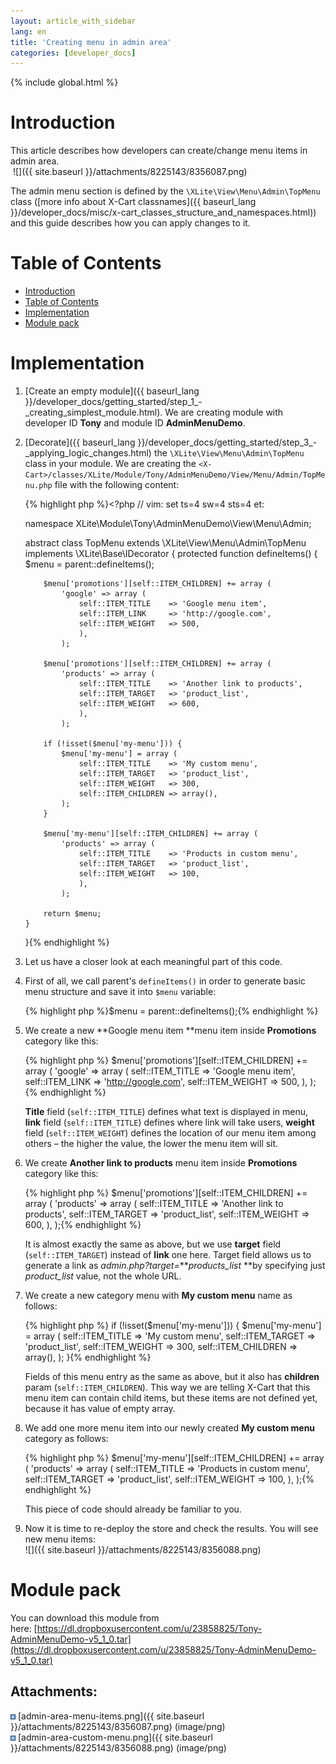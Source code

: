 ```yaml
---
layout: article_with_sidebar
lang: en
title: 'Creating menu in admin area'
categories: [developer_docs]
---
```


{% include global.html %}

# Introduction

This article describes how developers can create/change menu items in admin area.  
 ![]({{ site.baseurl }}/attachments/8225143/8356087.png)

The admin menu section is defined by the `\XLite\View\Menu\Admin\TopMenu` class ([more info about X-Cart classnames]({{ baseurl_lang }}/developer_docs/misc/x-cart_classes_structure_and_namespaces.html)) and this guide describes how you can apply changes to it.

# Table of Contents

*   [Introduction](#introduction)
*   [Table of Contents](#table-of-contents)
*   [Implementation](#implementation)
*   [Module pack](#module-pack)

# Implementation

1.  [Create an empty module]({{ baseurl_lang }}/developer_docs/getting_started/step_1_-_creating_simplest_module.html). We are creating module with developer ID **Tony** and module ID **AdminMenuDemo**.
2.  [Decorate]({{ baseurl_lang }}/developer_docs/getting_started/step_3_-_applying_logic_changes.html) the `\XLite\View\Menu\Admin\TopMenu` class in your module. We are creating the `<X-Cart>/classes/XLite/Module/Tony/AdminMenuDemo/View/Menu/Admin/TopMenu.php` file with the following content:

    {% highlight php %}<?php
    // vim: set ts=4 sw=4 sts=4 et:

    namespace XLite\Module\Tony\AdminMenuDemo\View\Menu\Admin;

    abstract class TopMenu extends \XLite\View\Menu\Admin\TopMenu implements \XLite\Base\IDecorator
    {
    	protected function defineItems() 
    	{
    		$menu = parent::defineItems();

    		$menu['promotions'][self::ITEM_CHILDREN] += array (
    			'google' => array (
    			    self::ITEM_TITLE	=> 'Google menu item',
                    self::ITEM_LINK   	=> 'http://google.com',
                    self::ITEM_WEIGHT   => 500,
                    ),
    			);

    		$menu['promotions'][self::ITEM_CHILDREN] += array (
    			'products' => array (
    			    self::ITEM_TITLE	=> 'Another link to products',
                    self::ITEM_TARGET   => 'product_list',
                    self::ITEM_WEIGHT   => 600,
                	),
    			);

    		if (!isset($menu['my-menu'])) {
    			$menu['my-menu'] = array (
    				self::ITEM_TITLE 	=> 'My custom menu',
    				self::ITEM_TARGET 	=> 'product_list',
    				self::ITEM_WEIGHT 	=> 300,
    				self::ITEM_CHILDREN => array(),
    			);
    		}

    		$menu['my-menu'][self::ITEM_CHILDREN] += array (
    			'products' => array (
    				self::ITEM_TITLE 	=> 'Products in custom menu',
    				self::ITEM_TARGET 	=> 'product_list',
    				self::ITEM_WEIGHT 	=> 100,
    				),
    			);

    		return $menu;
    	}
    }{% endhighlight %}
3.  Let us have a closer look at each meaningful part of this code.
4.  First of all, we call parent's `defineItems()` in order to generate basic menu structure and save it into `$menu` variable: 

    {% highlight php %}$menu = parent::defineItems();{% endhighlight %}
5.  We create a new **Google menu item **menu item inside **Promotions** category like this:

    {% highlight php %}		$menu['promotions'][self::ITEM_CHILDREN] += array (
    			'google' => array (
    			    self::ITEM_TITLE	=> 'Google menu item',
                    self::ITEM_LINK   	=> 'http://google.com',
                    self::ITEM_WEIGHT   => 500,
                    ),
    			);{% endhighlight %}

    **Title** field (`self::ITEM_TITLE`) defines what text is displayed in menu, **link** field (`self::ITEM_TITLE`) defines where link will take users, **weight** field (`self::ITEM_WEIGHT`) defines the location of our menu item among others – the higher the value, the lower the menu item will sit.

6.  We create **Another link to products** menu item inside **Promotions** category like this: 

    {% highlight php %}		$menu['promotions'][self::ITEM_CHILDREN] += array (
    			'products' => array (
    			    self::ITEM_TITLE	=> 'Another link to products',
                    self::ITEM_TARGET   => 'product_list',
                    self::ITEM_WEIGHT   => 600,
                	),
    			);{% endhighlight %}

    It is almost exactly the same as above, but we use **target** field (`self::ITEM_TARGET`) instead of **link** one here. Target field allows us to generate a link as _admin.php?target=_**_products_list_ **by specifying just _product_list_ value, not the whole URL.

7.  We create a new category menu with **My custom menu** name as follows: 

    {% highlight php %}		if (!isset($menu['my-menu'])) {
    			$menu['my-menu'] = array (
    				self::ITEM_TITLE 	=> 'My custom menu',
    				self::ITEM_TARGET 	=> 'product_list',
    				self::ITEM_WEIGHT 	=> 300,
    				self::ITEM_CHILDREN => array(),
    			);
    		}{% endhighlight %}

    Fields of this menu entry as the same as above, but it also has **children** param (`self::ITEM_CHILDREN`). This way we are telling X-Cart that this menu item can contain child items, but these items are not defined yet, because it has value of empty array.

8.  We add one more menu item into our newly created **My custom menu** category as follows: 

    {% highlight php %}		$menu['my-menu'][self::ITEM_CHILDREN] += array (
    			'products' => array (
    				self::ITEM_TITLE 	=> 'Products in custom menu',
    				self::ITEM_TARGET 	=> 'product_list',
    				self::ITEM_WEIGHT 	=> 100,
    				),
    			);{% endhighlight %}

    This piece of code should already be familiar to you.

9.  Now it is time to re-deploy the store and check the results. You will see new menu items:  
    ![]({{ site.baseurl }}/attachments/8225143/8356088.png)

# Module pack

You can download this module from here: [https://dl.dropboxusercontent.com/u/23858825/Tony-AdminMenuDemo-v5_1_0.tar](https://dl.dropboxusercontent.com/u/23858825/Tony-AdminMenuDemo-v5_1_0.tar)

## Attachments:

![](images/icons/bullet_blue.gif) [admin-area-menu-items.png]({{ site.baseurl }}/attachments/8225143/8356087.png) (image/png)  
![](images/icons/bullet_blue.gif) [admin-area-custom-menu.png]({{ site.baseurl }}/attachments/8225143/8356088.png) (image/png)